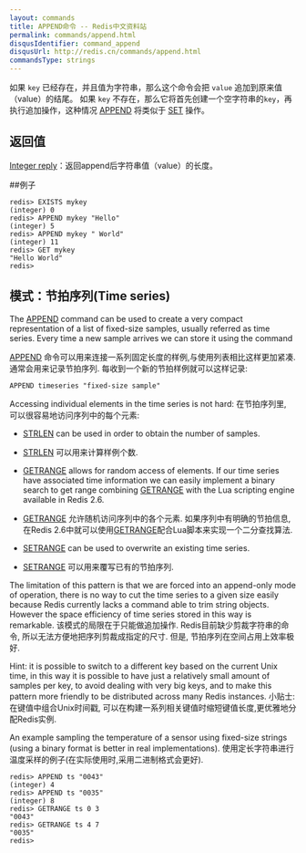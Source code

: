 ```yaml
---
layout: commands
title: APPEND命令 -- Redis中文资料站
permalink: commands/append.html
disqusIdentifier: command_append
disqusUrl: http://redis.cn/commands/append.html
commandsType: strings
---
```


如果 `key` 已经存在，并且值为字符串，那么这个命令会把 `value` 追加到原来值（value）的结尾。 如果 `key` 不存在，那么它将首先创建一个空字符串的`key`，再执行追加操作，这种情况 [APPEND](/ommands/append.html) 将类似于 [SET](/ommands/set.html) 操作。


## 返回值

[Integer reply](/topics/protocol.html#integer-reply)：返回append后字符串值（value）的长度。

##例子

	redis> EXISTS mykey
	(integer) 0
	redis> APPEND mykey "Hello"
	(integer) 5
	redis> APPEND mykey " World"
	(integer) 11
	redis> GET mykey
	"Hello World"
	redis>

## 模式：节拍序列(Time series)

The [APPEND](/ommands/append.html) command can be used to create a very compact representation of a list of fixed-size samples, usually referred as time series. Every time a new sample arrives we can store it using the command

[APPEND](/ommands/append.html) 命令可以用来连接一系列固定长度的样例,与使用列表相比这样更加紧凑. 通常会用来记录节拍序列. 每收到一个新的节拍样例就可以这样记录:

	APPEND timeseries "fixed-size sample"

Accessing individual elements in the time series is not hard:
在节拍序列里, 可以很容易地访问序列中的每个元素:

- [STRLEN](commands/strlen.html) can be used in order to obtain the number of samples.
- [STRLEN](commands/strlen.html) 可以用来计算样例个数.

- [GETRANGE](/commands/getrange.html) allows for random access of elements. If our time series have associated time information we can easily implement a binary search to get range combining [GETRANGE](/commands/getrange.html) with the Lua scripting engine available in Redis 2.6.
- [GETRANGE](/commands/getrange.html) 允许随机访问序列中的各个元素. 如果序列中有明确的节拍信息, 在Redis 2.6中就可以使用[GETRANGE](/commands/getrange.html)配合Lua脚本来实现一个二分查找算法.

- [SETRANGE](/commands/setrange.html) can be used to overwrite an existing time series.
- [SETRANGE](/commands/setrange.html) 可以用来覆写已有的节拍序列.

The limitation of this pattern is that we are forced into an append-only mode of operation, there is no way to cut the time series to a given size easily because Redis currently lacks a command able to trim string objects. However the space efficiency of time series stored in this way is remarkable.
该模式的局限在于只能做追加操作. Redis目前缺少剪裁字符串的命令, 所以无法方便地把序列剪裁成指定的尺寸. 但是, 节拍序列在空间占用上效率极好.

Hint: it is possible to switch to a different key based on the current Unix time, in this way it is possible to have just a relatively small amount of samples per key, to avoid dealing with very big keys, and to make this pattern more friendly to be distributed across many Redis instances.
小贴士: 在键值中组合Unix时间戳, 可以在构建一系列相关键值时缩短键值长度,更优雅地分配Redis实例.

An example sampling the temperature of a sensor using fixed-size strings (using a binary format is better in real implementations).
使用定长字符串进行温度采样的例子(在实际使用时,采用二进制格式会更好).

	redis> APPEND ts "0043"
	(integer) 4
	redis> APPEND ts "0035"
	(integer) 8
	redis> GETRANGE ts 0 3
	"0043"
	redis> GETRANGE ts 4 7
	"0035"
	redis>
